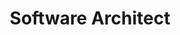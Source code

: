 ---
id: 2
title: Software Architect
company: Digidados
where: Feb/15 - Sep/16
description:
  "Worked as a software architect, with main responsibilities being the development of system architecture and modules, focusing on Java technologies and Spring ecosystem (Spring Boot, Framework, Data, Security), Angular, and MySQL database. In addition to technical work, I focused on coordinating and developing a team of 4 developers."
---